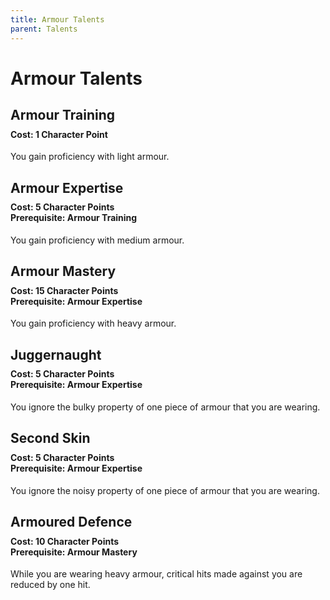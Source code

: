 ```yaml
---
title: Armour Talents
parent: Talents
---
```


# Armour Talents

## Armour Training

<div style="margin-top:-10px;"></div>

#### **Cost:** 1 Character Point
You gain proficiency with light armour.

## Armour Expertise

<div style="margin-top:-10px;"></div>

#### **Cost:** 5 Character Points<br>**Prerequisite:** Armour Training
You gain proficiency with medium armour.

## Armour Mastery

<div style="margin-top:-10px;"></div>

#### **Cost:** 15 Character Points<br>**Prerequisite:** Armour Expertise
You gain proficiency with heavy armour.

## Juggernaught

<div style="margin-top:-10px;"></div>

#### **Cost:** 5 Character Points<br>**Prerequisite:** Armour Expertise
You ignore the bulky property of one piece of armour that you are wearing.

## Second Skin

<div style="margin-top:-10px;"></div>

#### **Cost:** 5 Character Points<br>**Prerequisite:** Armour Expertise
You ignore the noisy property of one piece of armour that you are wearing.

## Armoured Defence

<div style="margin-top:-10px;"></div>

#### **Cost:** 10 Character Points<br>**Prerequisite:** Armour Mastery
While you are wearing heavy armour, critical hits made against you are reduced by one hit.
